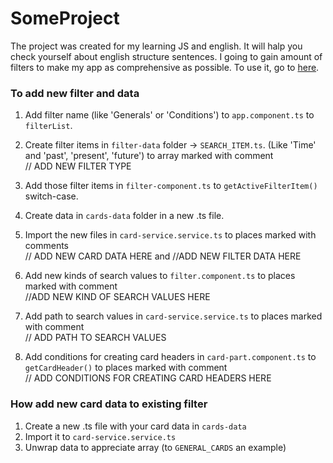 # SomeProject
The project was created for my learning JS and english.
It will halp you check yourself about english structure sentences.
I going to gain amount of filters to make my app as comprehensive as possible.
To use it, go to [here](https://vanillatank.github.io/sentence-builder/). 

### To add new filter and data
1. Add filter name (like 'Generals' or 'Conditions') to `app.component.ts` to `filterList`. 

2. Create filter items in `filter-data` folder -> `SEARCH_ITEM.ts`. (Like 'Time' and 'past', 'present', 'future') to array marked with comment  
// ADD NEW FILTER TYPE

3. Add those filter items in `filter-component.ts` to `getActiveFilterItem()` switch-case. 

4. Create data in `cards-data` folder in a new .ts file.

5. Import the new files in `card-service.service.ts` to places marked with comments  
// ADD NEW CARD DATA HERE and //ADD NEW FILTER DATA HERE

6. Add new kinds of search values to `filter.component.ts` to places marked with comment  
//ADD NEW KIND OF SEARCH VALUES HERE

7. Add path to search values in `card-service.service.ts` to places marked with comment  
// ADD PATH TO SEARCH VALUES 

8. Add conditions for creating card headers in `card-part.component.ts` to `getCardHeader()` to places marked with comment  
// ADD CONDITIONS FOR CREATING CARD HEADERS HERE



### How add new card data to existing filter
1. Create a new .ts file with your card data in `cards-data`
2. Import it to `card-service.service.ts`
3. Unwrap data to appreciate array (to `GENERAL_CARDS` an example)
